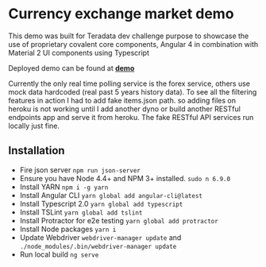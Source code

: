 # Currency exchange market demo

This demo was built for Teradata dev challenge purpose to showcase the use of proprietary covalent core components,
Angular 4 in combination with Material 2 UI components using Typescript

Deployed demo can be found at  [**demo**](https://currency-market.herokuapp.com/)

Currently the only real time polling service is the forex service, others use mock data hardcoded (real past 5 years history data). 
To see all the filtering features in action I had to add fake items.json path. so adding files on heroku is not working until I add another dyno
or build another RESTful endpoints app and serve it from heroku. The fake RESTful API services run locally just fine.

## Installation


* Fire json server `npm run json-server`
* Ensure you have Node 4.4+ and NPM 3+ installed. `sudo n 6.9.0`
* Install YARN `npm i -g yarn`
* Install Angular CLI `yarn global add angular-cli@latest`
* Install Typescript 2.0 `yarn global add typescript`
* Install TSLint `yarn global add tslint`
* Install Protractor for e2e testing `yarn global add protractor`
* Install Node packages `yarn i`
* Update Webdriver `webdriver-manager update` and `./node_modules/.bin/webdriver-manager update`
* Run local build `ng serve`




